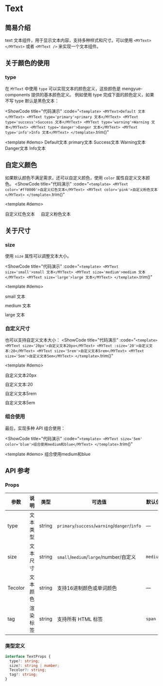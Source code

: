 # Text
## 简易介绍
text 文本组件，用于显示文本内容，支持多种样式和尺寸。可以使用 `<MYText></MYText>` 或者 `<MYText />` 来实现一个文本组件。

## 关于颜色的使用
### type
在 `MYText` 中使用 `type` 可以实现文本的颜色定义，这些颜色是 mengyue-components 提供的基本颜色定义。
例如使用 type 完成下面的颜色定义，如果不写 type 默认是黑色文本：

<ShowCode
  title="代码演示"
  :code="`
<template>
  <MYText>Default 文本</MYText>
  <MYText type='primary'>primary 文本</MYText>
  <MYText type='success'>Success 文本</MYText>
  <MYText type='warning'>Warning 文本</MYText>
  <MYText type='danger'>Danger 文本</MYText>
  <MYText type='info'>Info 文本</MYText>
</template>
  `.trim()"
>
  <template #demo>
      <MYRow :gutter="16">
        <MYCol :span="8">
          <MYText plain>Default文本</MYText>
        </MYCol>
        <MYCol :span="8">
          <MYText type="primary" plain>primary文本</MYText>
        </MYCol>
        <MYCol :span="8">
          <MYText type="success" plain>Success文本</MYText>
        </MYCol>
        <MYBorder borderColor="transparent" paddingText="10px" />
        <MYCol :span="8">
          <MYText type="warning" plain>Warning文本</MYText>
        </MYCol>
        <MYCol :span="8">
          <MYText type="danger" plain>Danger文本</MYText>
        </MYCol>
        <MYCol :span="8">
          <MYText type="info" plain>Info文本</MYText>
        </MYCol>
      </MYRow>
  </template>
</ShowCode>

## 自定义颜色
如果默认颜色不满足需求，还可以自定义颜色，使用 `color` 属性自定义文本颜色。
<ShowCode
  title="代码演示"
  :code="`
<template>
  <MYText color='#ff0000'>自定义红色文本</MYText>
  <MYText color='pink'>自定义粉色文本</MYText>
</template>
  `.trim()"
>
  <template #demo>
    <div style="display: flex; gap: 20px;">
      <MYText Tecolor="#ff0000">自定义红色文本</MYText>
      <MYText Tecolor="pink">自定义粉色文本</MYText>
    </div>
  </template>
</ShowCode>

## 关于尺寸
### size
使用 `size` 属性可以调整文本大小。

<ShowCode
  title="代码演示"
  :code="`
<template>
  <MYText size='small'>small 文本</MYText>
  <MYText size='medium'>medium 文本</MYText>
  <MYText size='large'>large 文本</MYText>
</template>
  `.trim()"
>
  <template #demo>
    <div style="display: flex; flex-direction: column; gap: 10px;">
      <MYText size="small">small 文本</MYText>
      <MYText size="medium">medium 文本</MYText>
      <MYText size="large">large 文本</MYText>
    </div>
  </template>
</ShowCode>

### 自定义尺寸
也可以支持自定义文本大小：
<ShowCode
  title="代码演示"
  :code="`
<template>
  <MYText size='20px'>自定义文本20px</MYText>
  <MYText :size='20'>自定义文本:20</MYText>
  <MYText size='5rem'>自定义文本5rem</MYText>
  <MYText size='5em'>自定义文本5em</MYText>
</template>
  `.trim()"
>
  <template #demo>
    <div style="display: flex; flex-direction: column; gap: 10px;">
      <MYText size="20px">自定义文本20px</MYText>
      <MYText :size="20">自定义文本:20</MYText>
      <MYText size="5rem">自定义文本5rem</MYText>
      <MYText size="5em">自定义文本5em</MYText>
    </div>
  </template>
</ShowCode>

### 组合使用
最后，实现多种 API 组合使用：

<ShowCode
  title="代码演示"
  :code="`
<template>
  <MYText size='5em' color='blue'>组合使用medium和blue</MYText>
</template>
  `.trim()"
>
  <template #demo>
    <MYText size="5em" Tecolor="blue">组合使用medium和blue</MYText>
  </template>
</ShowCode>

## API 参考

### Props

| 参数   | 说明         | 类型     | 可选值                              | 默认值  |
|--------|-------------|---------|-----------------------------------|--------|
| type   | 文本类型      | string  | `primary`/`success`/`warning`/`danger`/`info` | —      |
| size   | 文本尺寸      | string  | `small`/`medium`/`large`/number/自定义    | `medium` |
| Tecolor  | 文本颜色      | string  | 支持16进制颜色或单词颜色            | —      |
| tag    | 渲染标签      | string  | 支持所有 HTML 标签                 | `span` |

### 类型定义

```typescript
interface TextProps {
  type?: string;
  size?: string | number;
  Tecolor?: string;
  tag?: string;
}
```

<script setup>
import MYText from '../../packages/components/text/src/text.vue'
import MYRow from '../../packages/components/layout/src/row.vue'
import MYCol from '../../packages/components/layout/src/col.vue'
</script>